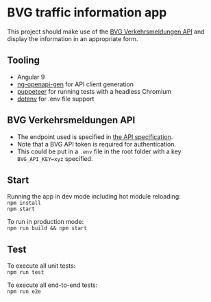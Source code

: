 # BVG traffic information app

This project should make use of the [BVG Verkehrsmeldungen API](https://www.bvg.de/de/Fahrinfo/Verkehrsmeldungen) and display the information in an appropriate form.

## Tooling
- Angular 9
- [ng-openapi-gen](https://github.com/cyclosproject/ng-openapi-gen) for API client generation
- [puppeteer](https://github.com/puppeteer/puppeteer) for running tests with a headless Chromium
- [dotenv](https://github.com/motdotla/dotenv) for .env file support

## BVG Verkehrsmeldungen API
- The endpoint used is specified in [the API specification](./api/spec.yaml).
- Note that a BVG API token is required for authentication. 
- This could be put in a `.env` file in the root folder with a key `BVG_API_KEY=xyz` specified.

## Start
Running the app in dev mode including hot module reloading:  
`npm install`  
`npm start`

To run in production mode:  
`npm run build && npm start`

## Test
To execute all unit tests:  
`npm run test`

To execute all end-to-end tests:  
`npm run e2e`
